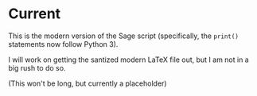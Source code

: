 # Current

This is the modern version of the Sage script (specifically, the `print()` statements now follow Python 3).

I will work on getting the santized modern LaTeX file out, but I am not in a big rush to do so.

(This won't be long, but currently a placeholder)

